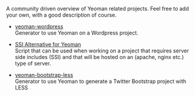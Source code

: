 A community driven overview of Yeoman related projects. Feel free to add your own, with a good description of course.

- [yeoman-wordpress](https://github.com/romainberger/yeoman-wordpress)  
  Generator to use Yeoman on a Wordpress project.

- [SSI Alternative for Yeoman](https://github.com/EurekaSoftware/client-side-includes)  
  Script that can be used when working on a project that requires server side includes (SSI) and that will be hosted on an (apache, nginx etc.) type of server.

- [yeoman-bootstrap-less](https://github.com/Thomas-Lebeau/yeoman-bootstrap-less)  
  Generator to use Yeoman to generate a Twitter Bootstrap project with LESS
